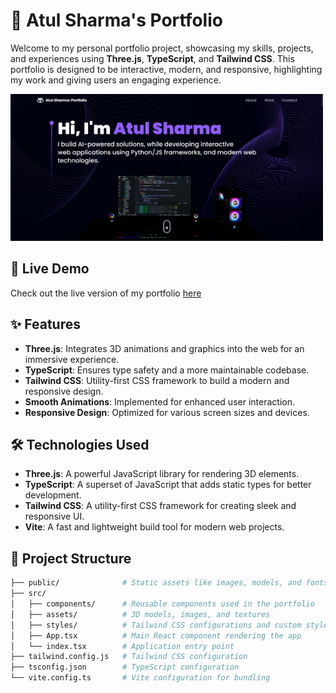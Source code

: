 # 🌟 Atul Sharma's Portfolio

Welcome to my personal portfolio project, showcasing my skills, projects, and experiences using **Three.js**, **TypeScript**, and **Tailwind CSS**. This portfolio is designed to be interactive, modern, and responsive, highlighting my work and giving users an engaging experience.

<img src="https://github.com/Atulsharma428/Atul_portfolio/blob/main/ss.png" alt="lander" width="500"/>


## 🚀 Live Demo

Check out the live version of my portfolio [here]([https://atulsharma.vercel.app](https://atul-sharma-portfolio.vercel.app/#about)) 

## ✨ Features

- **Three.js**: Integrates 3D animations and graphics into the web for an immersive experience.
- **TypeScript**: Ensures type safety and a more maintainable codebase.
- **Tailwind CSS**: Utility-first CSS framework to build a modern and responsive design.
- **Smooth Animations**: Implemented for enhanced user interaction.
- **Responsive Design**: Optimized for various screen sizes and devices.

## 🛠️ Technologies Used

- **Three.js**: A powerful JavaScript library for rendering 3D elements.
- **TypeScript**: A superset of JavaScript that adds static types for better development.
- **Tailwind CSS**: A utility-first CSS framework for creating sleek and responsive UI.
- **Vite**: A fast and lightweight build tool for modern web projects.

## 📂 Project Structure

```bash
├── public/              # Static assets like images, models, and fonts
├── src/
│   ├── components/      # Reusable components used in the portfolio
│   ├── assets/          # 3D models, images, and textures
│   ├── styles/          # Tailwind CSS configurations and custom styles
│   ├── App.tsx          # Main React component rendering the app
│   └── index.tsx        # Application entry point
├── tailwind.config.js   # Tailwind CSS configuration
├── tsconfig.json        # TypeScript configuration
└── vite.config.ts       # Vite configuration for bundling
